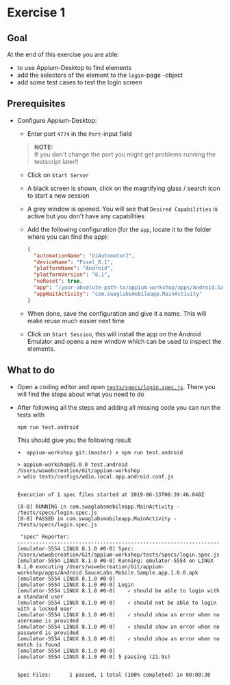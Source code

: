 # Exercise 1

## Goal
At the end of this exercise you are able:
- to use Appium-Desktop to find elements
- add the selectors of the element to the `login`-page -object
- add some test cases to test the login screen

## Prerequisites
- Configure Appium-Desktop:
  - Enter port `4774` in the `Port`-input field 
  
  > **NOTE:** <br>
  If you don't change the port you might get problems running the testscript later!!
  
  - Click on `Start Server`
  - A black screen is shown, click on the magnifying glass / search icon to start a new session
  - A grey window is opened. You will see that `Desired Capabilities` is active but you don't have any capabilities
  - Add the following configuration (for the `app`, locate it to the folder where you can find the app):
    
    ```json
    {
      "automationName": "UiAutomator2",
      "deviceName": "Pixel_8.1",
      "platformName": "Android",
      "platformVersion": "8.1",
      "noReset": true,
      "app": "/your-absolute-path-to/appium-workshop/apps/Android.SauceLabs.Mobile.Sample.app.1.0.0.apk",
      "appWaitActivity": "com.swaglabsmobileapp.MainActivity"
    }
    ```
    
  - When done, save the configuration and give it a name. This will make reuse much easier next time
  - Click on `Start Session`, this will install the app on the Android Emulator and opens a new window which can be used to inspect the elements. 

## What to do
- Open a coding editor and open [`tests/specs/login.spec.js`](../../tests/specs/login.spec.js). There you will find the steps about what you need to do
- After following all the steps and adding all missing code you can run the tests with 

  `npm run test.android`
  
  This should give you the following result
  
  ```log
  ➜  appium-workshop git:(master) ✗ npm run test.android
  
  > appium-workshop@1.0.0 test.android /Users/wswebcreation/Git/appium-workshop
  > wdio tests/configs/wdio.local.app.android.conf.js
  
  
  Execution of 1 spec files started at 2019-06-13T06:39:46.040Z
  
  [0-0] RUNNING in com.swaglabsmobileapp.MainActivity - /tests/specs/login.spec.js
  [0-0] PASSED in com.swaglabsmobileapp.MainActivity - /tests/specs/login.spec.js
  
   "spec" Reporter:
  ------------------------------------------------------------------
  [emulator-5554 LINUX 8.1.0 #0-0] Spec: /Users/wswebcreation/Git/appium-workshop/tests/specs/login.spec.js
  [emulator-5554 LINUX 8.1.0 #0-0] Running: emulator-5554 on LINUX 8.1.0 executing /Users/wswebcreation/Git/appium-workshop/apps/Android.SauceLabs.Mobile.Sample.app.1.0.0.apk
  [emulator-5554 LINUX 8.1.0 #0-0]
  [emulator-5554 LINUX 8.1.0 #0-0] Login
  [emulator-5554 LINUX 8.1.0 #0-0]    ✓ should be able to login with a standard user
  [emulator-5554 LINUX 8.1.0 #0-0]    ✓ should not be able to login with a locked user
  [emulator-5554 LINUX 8.1.0 #0-0]    ✓ should show an error when no username is provided
  [emulator-5554 LINUX 8.1.0 #0-0]    ✓ should show an error when no password is provided
  [emulator-5554 LINUX 8.1.0 #0-0]    ✓ should show an error when no match is found
  [emulator-5554 LINUX 8.1.0 #0-0]
  [emulator-5554 LINUX 8.1.0 #0-0] 5 passing (21.9s)
  
  
  Spec Files:      1 passed, 1 total (100% completed) in 00:00:36 
  ```
